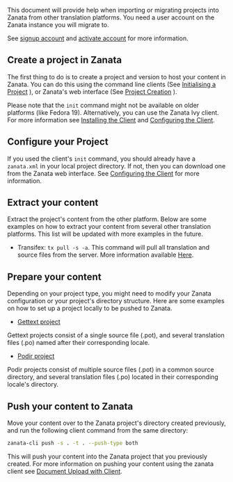 This document will provide help when importing or migrating projects into Zanata from other translation platforms. 
You need a user account on the Zanata instance you will migrate to.

See [signup account](user-guide/account/sign-up) and [activate account](user-guide/account/account-activate) for more information.

## Create a project in Zanata

The first thing to do is to create a project and version to host your content in Zanata. You can do this using the command line clients (See [Initialising a Project](http://zanata-client.readthedocs.org/en/latest/commands/init/) ), or Zanata's web interface (See [Project Creation](user-guide/projects/create-project) ).

Please note that the `init` command might not be available on older platforms (like Fedora 19). Alternatively, you can use the Zanata Ivy client. For more information see [Installing the Client](http://zanata-client.readthedocs.org/en/latest/installation/) and [Configuring the Client](http://zanata-client.readthedocs.org/en/latest/configuration/).

## Configure your Project

If you used the client's `init` command, you should already have a `zanata.xml` in your local project directory. If not, then you can download one from the Zanata web interface. See [Configuring the Client](http://zanata-client.readthedocs.org/en/latest/configuration/) for more information.

## Extract your content

Extract the project's content from the other platform. Below are some examples on how to extract your content from several other translation platforms. This list will be updated with more examples in the future.

+ Transifex: `tx pull -s -a`. This command will pull all translation and source files from the server. More information available [Here](http://docs.transifex.com/developer/client/pull).

## Prepare your content

Depending on your project type, you might need to modify your Zanata configuration or your project's directory structure. Here are some examples on how to set up a project locally to be pushed to Zanata.

+ [Gettext project](user-guide/projects/gettext-example)

Gettext projects consist of a single source file (.pot), and several translation files (.po) named after their corresponding locale.

+ [Podir project](user-guide/projects/podir-example)

Podir projects consist of multiple source files (.pot) in a common source directory, and several translation files (.po) located in their corresponding locale's directory.

## Push your content to Zanata

Move your content over to the Zanata project's directory created previously, and run the following client command from the same directory:

```bash
zanata-cli push -s . -t . --push-type both
```

This will push your content into the Zanata project that you previously created. For more information on pushing your content using the zanata client see [Document Upload with Client](http://zanata-client.readthedocs.org/en/latest/commands/push/).
